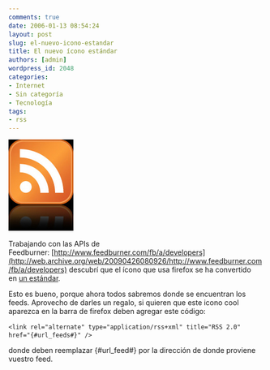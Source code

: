 ```yaml
---
comments: true
date: 2006-01-13 08:54:24
layout: post
slug: el-nuevo-icono-estandar
title: El nuevo ícono estándar
authors: [admin]
wordpress_id: 2048
categories:
- Internet
- Sin categoría
- Tecnología
tags:
- rss
---
```


![](logo.jpg)

Trabajando con las APIs de Feedburner: [http://www.feedburner.com/fb/a/developers](http://web.archive.org/web/20090426080926/http://www.feedburner.com/fb/a/developers) descubrí que el ícono que usa firefox se ha convertido en [un estándar](http://web.archive.org/web/20090426080926/http://feedicons.com/).

Esto es bueno, porque ahora todos sabremos donde se encuentran los feeds.
Aprovecho de darles un regalo, si quieren que este icono cool aparezca en la barra de firefox deben agregar
este código:


```
<link rel="alternate" type="application/rss+xml" title="RSS 2.0" href="{#url_feeds#}" />
```

donde deben reemplazar {#url_feed#} por la dirección de donde proviene vuestro feed.


